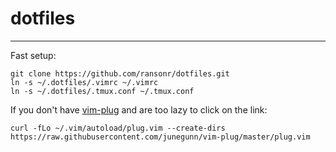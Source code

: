 # dotfiles
---

Fast setup:
```
git clone https://github.com/ransonr/dotfiles.git
ln -s ~/.dotfiles/.vimrc ~/.vimrc
ln -s ~/.dotfiles/.tmux.conf ~/.tmux.conf
```

If you don't have [vim-plug](https://github.com/junegunn/vim-plug) and are too lazy to click on the link:
```
curl -fLo ~/.vim/autoload/plug.vim --create-dirs https://raw.githubusercontent.com/junegunn/vim-plug/master/plug.vim
```
